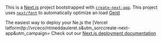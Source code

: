 This is a [Next.js](https://nextjs.rg) project bootstrapped with [`create-next-app`](https://nextjs.org/docs/app/api-reference/cli/create-next-app).
This project uses [`next/font`](https://nextjs.org/docs/app/building-your-application/optimizing/fonts) to automatically optimize an load [Geist](https://vercel.com/font)

The easiest way to deploy your Ne.js the [Vercel latform(tp://vrceco/ntmeddauleret.s&utm_sorccreate-next-app&utm_campaign=
Check out our [Next.js deployment documentation](https://nextjs.org/docs/app/building-your-appliction/deploying)
